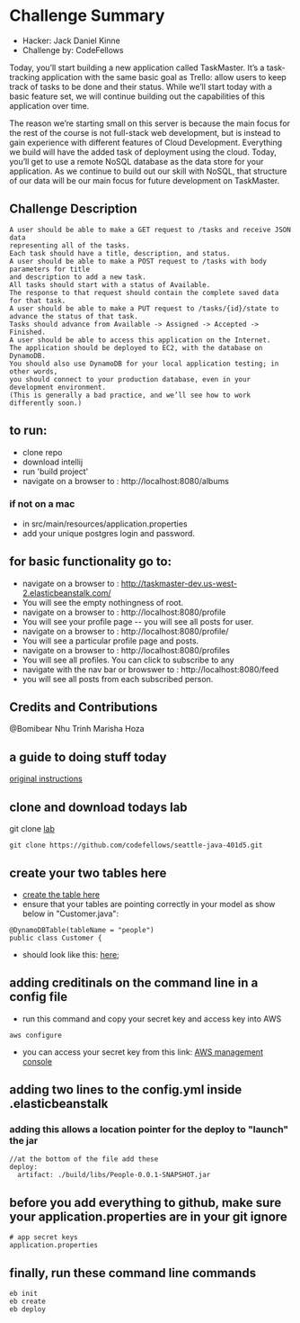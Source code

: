 # Challenge Summary
- Hacker: Jack Daniel Kinne
- Challenge by: CodeFellows
<!-- Short summary or background information -->
Today, you’ll start building a new application called TaskMaster. 
It’s a task-tracking application with the same basic goal as Trello: 
allow users to keep track of tasks to be done and their status. While we’ll 
start today with a basic feature set, we will continue building out the 
capabilities of this application over time.

The reason we’re starting small on this server is because the main focus 
for the rest of the course is not full-stack web development, but is 
instead to gain experience with different features of Cloud Development. 
Everything we build will have the added task of deployment using the cloud. 
Today, you’ll get to use a remote NoSQL database as the data store for your 
application. As we continue to build out our skill with NoSQL, that structure 
of our data will be our main focus for future development on TaskMaster.


## Challenge Description
<!-- Description of the challenge -->
```
A user should be able to make a GET request to /tasks and receive JSON data 
representing all of the tasks.
Each task should have a title, description, and status.
A user should be able to make a POST request to /tasks with body parameters for title 
and description to add a new task.
All tasks should start with a status of Available.
The response to that request should contain the complete saved data for that task.
A user should be able to make a PUT request to /tasks/{id}/state to advance the status of that task.
Tasks should advance from Available -> Assigned -> Accepted -> Finished.
A user should be able to access this application on the Internet.
The application should be deployed to EC2, with the database on DynamoDB.
You should also use DynamoDB for your local application testing; in other words, 
you should connect to your production database, even in your development environment. 
(This is generally a bad practice, and we’ll see how to work differently soon.)
```

## to run:
- clone repo
- download intellij
- run 'build project'
- navigate on a browser to : http://localhost:8080/albums
### if not on a mac
- in src/main/resources/application.properties 
- add your unique postgres login and password. 

## for basic functionality go to:
- navigate on a browser to : http://taskmaster-dev.us-west-2.elasticbeanstalk.com/
- You will see the empty nothingness of root.
- navigate on a browser to : http://localhost:8080/profile
- You will see your profile page -- you will see all posts for user.
- navigate on a browser to : http://localhost:8080/profile/<number>
- You will see a particular profile page and posts.
- navigate on a browser to : http://localhost:8080/profiles
- You will see all profiles. You can click to subscribe to any
- navigate with the nav bar or browswer to : http://localhost:8080/feed
- you will see all posts from each subscribed person. 

## Credits and Contributions
@Bomibear
Nhu Trinh
Marisha Hoza

## a guide to doing stuff today

[original instructions](https://github.com/codefellows/seattle-java-401d5/tree/master/class-26/lab)

## clone and download todays lab
git clone [lab](https://github.com/codefellows/seattle-java-401d5)
```
git clone https://github.com/codefellows/seattle-java-401d5.git
```
## create your two tables here
- [create the table here](https://us-west-2.console.aws.amazon.com/dynamodb/home?region=us-west-2#gettingStarted:)
- ensure that your tables are pointing correctly in your model as show below in "Customer.java":
```$xslt
@DynamoDBTable(tableName = "people")
public class Customer {
```
- should look like this: [here](assets/createTable.png);


## adding creditinals on the command line in a config file

- run this command and copy your secret key and access key into AWS
```$xslt
aws configure
```

- you can access your secret key from this link:
[AWS management console](https://console.aws.amazon.com/iam/home#/security_credentials)

## adding two lines to the config.yml inside .elasticbeanstalk 
### adding this allows a location pointer for the deploy to "launch" the jar

```$xslt
//at the bottom of the file add these
deploy:
  artifact: ./build/libs/People-0.0.1-SNAPSHOT.jar
```

## before you add everything to github, make sure your application.properties are in your git ignore
```$xslt
# app secret keys
application.properties
```


## finally, run these command line commands
```$xslt
eb init
eb create
eb deploy
```
